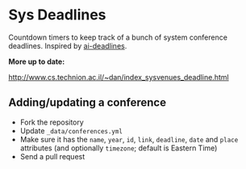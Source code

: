# Sys Deadlines

Countdown timers to keep track of a bunch of system conference deadlines. Inspired by [ai-deadlines](https://github.com/abhshkdz/ai-deadlines).

**More up to date:**

http://www.cs.technion.ac.il/~dan/index_sysvenues_deadline.html

## Adding/updating a conference

* Fork the repository
* Update `_data/conferences.yml`
* Make sure it has the `name`, `year`, `id`, `link`, `deadline`, `date` and `place` attributes (and optionally `timezone`; default is Eastern Time)
* Send a pull request
